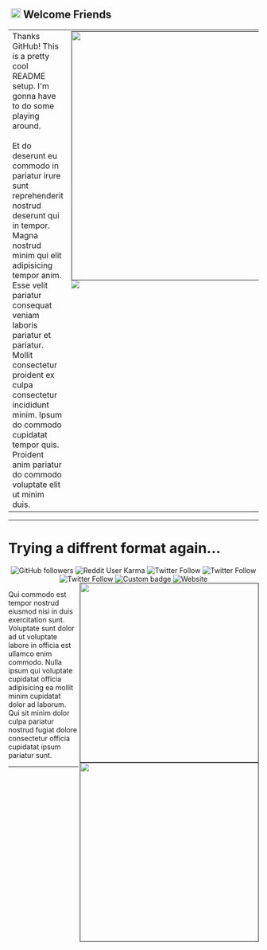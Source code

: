 ## &nbsp;<img width="20px" src="https://github.com/daephx/daephx/blob/master/assets/Mario_Hello.gif"> **Welcome Friends**

<table cellpadding="0" cellspacing="0" width="100%" border="0" border="0">
    <tr>
        <td width=60% valign="top">
            <!-- Text Body -->
            Thanks GitHub! This is a pretty cool README setup. I'm gonna have to do some playing around.<br><br>
            Et do deserunt eu commodo in pariatur irure sunt reprehenderit nostrud deserunt qui in tempor. Magna nostrud
            minim qui elit adipisicing tempor anim. Esse velit pariatur consequat veniam laboris pariatur et pariatur.
            Mollit consectetur proident ex culpa consectetur incididunt minim. Ipsum do commodo cupidatat tempor quis.
            Proident anim pariatur do commodo voluptate elit ut minim duis.
        </td>
        <td width=40% valign="top">
            <!-- Github Stats -->
            <a target="_blank" rel="noopener noreferrer" href=""><img width=500px
                    src="https://github-readme-stats.vercel.app/api?username=daephx&show_icons=true&hide_border=true&bg_color=00000000&text_color=dddddd&count_private=true&include_all_commits=true"></img></a>
            <a target="_blank" rel="noopener noreferrer" href=""><img
                    src="https://github-readme-stats.vercel.app/api/top-langs/?username=daephx&layout=compact&show_icons=true&hide_border=true&bg_color=00000000&text_color=dddddd" /></a>
            <!-- Social Links -->
            <a target="_blank" rel="noopener noreferrer" href="https://gitlab.com/daephx"><img
                    alt="Daemon Phenex | GitLab" width="26px" align=right
                    src="https://github.com/daephx/daephx/blob/master/assets/GitLab.svg" /></a>
            <!-- <a target="_blank" rel="noopener noreferrer" href="https://in.linkedin.com/in/daephx"><img
                    alt="Daemon Phenex | Linkedin" width="24px" align=right
                    src="https://github.com/daephx/daephx/blob/master/assets/Linkedin.svg" /></a> -->
            <!-- <a target="_blank" rel="noopener noreferrer" href="https://instagram.com/daephx/"><img
                    alt="Daemon Phenex | Instagram" width="24px" align=right
                    src="https://github.com/daephx/daephx/blob/master/assets/Instagram.svg" /></a> -->
            <a target="_blank" rel="noopener noreferrer" href="https://twitter.com/xpandaemonium"><img
                    alt="Daemon Phenex | Twitter" width="24px" align=right
                    src="https://github.com/daephx/daephx/blob/master/assets/Twitter.svg" /></a>
            <a target="_blank" rel="noopener noreferrer"
                href="https://www.youtube.com/channel/UCvWVQZRK5lmETzEf_CNmwcw"> <img alt="Daemon Phenex | Youtube"
                    width="26px" align=right
                    src="https://github.com/daephx/daephx/blob/master/assets/YouTube.svg" /></a>
            <a target="_blank" rel="noopener noreferrer" href="mailto:demonphoenix42@gmail.com"><img
                    alt="Daemon Phenex | Gmail" width="26px" align=right
                    src="https://github.com/daephx/daephx/blob/master/assets/Gmail.svg" /></a>
        </td>
    </tr>
</table>

---
# Trying a diffrent format again...

<div align=center>
<img alt="GitHub followers" src="https://img.shields.io/github/followers/daephx?color=242424&label=Github&logo=Github&logoColor=000000">
<img alt="Reddit User Karma" src="https://img.shields.io/reddit/user-karma/combined/demonphoenix42?color=242424&label=Reddit&logo=Reddit&style=flat-square">
<img alt="Twitter Follow" src="https://img.shields.io/twitter/follow/xpandaemonium?color=242424&label=Twitter&logo=Twitter&style=flat-square">

<img alt="Twitter Follow" src="https://badgen.net/twitter/follow/xpandaemonium/?icon=twitter&color=222222&label=Twitter&labelColor=000000&iconColor=000000">

<img alt="Twitter Follow" src="https://twitter.com/intent/follow?original_referer=https%3A%2F%2Fbadge.fury.io%2F&ref_src=twsrc%5Etfw&region=follow_link&screen_name=Gemfury&tw_p=followbutton">


<img alt="Custom badge" src="https://img.shields.io/endpoint?color=242424&label=Steam&logo=Steam&logoColor=000000&style=flat-square&url=https%3A%2F%2Fsteamcommunity.com%2Fid%2FxPandaemonium%2F">
<img alt="Website" src="https://img.shields.io/website?color=242424&label=Steam&logo=Steam&logoColor=000000&style=flat-square&url=https%3A%2F%2Fsteamcommunity.com%2Fid%2FxPandaemonium%2F">
</div>

<!-- Github Stats -->
<div>
<a href=""><img width=360px align=right src="https://github-readme-stats.vercel.app/api?username=daephx&show_icons=true&hide_border=true&bg_color=00000000&text_color=dddddd&count_private=true&include_all_commits=true"></img></a>
<a href=""><img width=360px align=right src="https://github-readme-stats.vercel.app/api/top-langs/?username=daephx&layout=compact&hide_border=true&bg_color=00000000&text_color=dddddd"></img></a>
</div>
<!-- Social Links -->
<!-- <a href="https://gitlab.com/daephx" target="_blank" rel="noopener noreferrer"><img alt="Daemon Phenex | GitLab" width="26px" align=right src="https://github.com/daephx/daephx/blob/master/assets/GitLab.svg" /></a> -->
<!-- <a href="https://in.linkedin.com/in/daephx" target="_blank" rel="noopener noreferrer"><img alt="Daemon Phenex | Linkedin" width="24px" align=right src="https://github.com/daephx/daephx/blob/master/assets/Linkedin.svg" /></a> -->
<!-- <a href="https://instagram.com/daephx/" target="_blank" rel="noopener noreferrer"><img alt="Daemon Phenex | Instagram" width="24px" align=right src="https://github.com/daephx/daephx/blob/master/assets/Instagram.svg" /></a> -->
<!-- <a href="https://twitter.com/xpandaemonium" target="_blank" rel="noopener noreferrer"><img alt="Daemon Phenex | Twitter" width="24px" align=right src="https://github.com/daephx/daephx/blob/master/assets/Twitter.svg" /></a> -->
<!-- <a href="https://www.youtube.com/channel/UCvWVQZRK5lmETzEf_CNmwcw" target="_blank" rel="noopener noreferrer"><img alt="Daemon Phenex | Youtube" width="26px" align=right src="https://github.com/daephx/daephx/blob/master/assets/YouTube.svg" /></a> -->
<!-- <a href="mailto:demonphoenix42@gmail.com" target="_blank" rel="noopener noreferrer"><img alt="Daemon Phenex | Gmail" width="26px" align=right src="https://github.com/daephx/daephx/blob/master/assets/Gmail.svg" /></a> -->
<p>Qui commodo est tempor nostrud eiusmod nisi in duis exercitation sunt. Voluptate sunt dolor ad ut voluptate labore in officia est ullamco enim commodo. Nulla ipsum qui voluptate cupidatat officia adipisicing ea mollit minim cupidatat dolor ad laborum. Qui sit minim dolor culpa pariatur nostrud fugiat dolore consectetur officia cupidatat ipsum pariatur sunt.</p>

---
